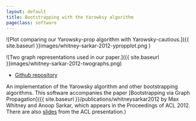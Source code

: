 ```yaml
---
layout: default
title: Bootstrapping with the Yarowksy algorithm
pageclass: software
---
```


![Plot comparing our Yarowsky-prop algorithm with Yarowsky-cautious.]({{ site.baseurl }}images/whitney-sarkar-2012-ypropplot.png ) 

![Two graph representations used in our paper.]({{ site.baseurl }}images/whitney-sarkar-2012-twographs.png)

-   [Github repository](https://github.com/sfu-natlang/yarowsky)

An implementation of the Yarowsky algorithm and other bootstrapping algorithms. This software accompanies the paper [Bootstrapping via Graph Propagation]({{ site.baseurl }}/publications/whitneysarkar2012 by Max Whitney and Anoop Sarkar, which appears in the Proceedings of ACL 2012. There are also [slides](http://www2.cs.sfu.ca/~mwhitney/personal/yarowsky-propagation-slides.pdf) from the ACL presentation.)
